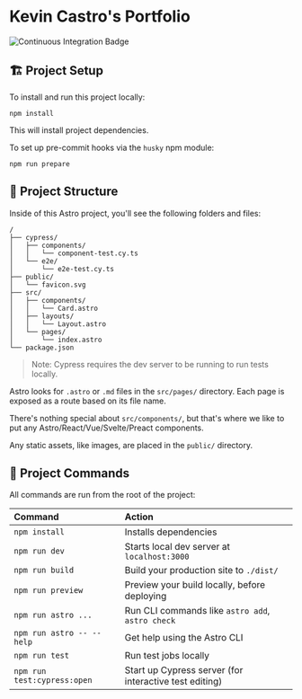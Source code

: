 # Kevin Castro's Portfolio

![Continuous Integration Badge](https://github.com/kevinthemself/portfolio/actions/workflows/continuous-integration.yml/badge.svg)

## 🏗️ Project Setup

To install and run this project locally:

```
npm install
```

This will install project dependencies.

To set up pre-commit hooks via the `husky` npm module:

```
npm run prepare
```

## 🚀 Project Structure

Inside of this Astro project, you'll see the following folders and files:

```
/
├── cypress/
│   ├── components/
│   │   └── component-test.cy.ts
│   └── e2e/
│       └── e2e-test.cy.ts
├── public/
│   └── favicon.svg
├── src/
│   ├── components/
│   │   └── Card.astro
│   ├── layouts/
│   │   └── Layout.astro
│   └── pages/
│       └── index.astro
└── package.json
```

> Note: Cypress requires the dev server to be running to run tests locally.

Astro looks for `.astro` or `.md` files in the `src/pages/` directory. Each page is exposed as a route based on its file name.

There's nothing special about `src/components/`, but that's where we like to put any Astro/React/Vue/Svelte/Preact components.

Any static assets, like images, are placed in the `public/` directory.

## 🧞 Project Commands

All commands are run from the root of the project:

| Command                     | Action                                                 |
| :-------------------------- | :----------------------------------------------------- |
| `npm install`               | Installs dependencies                                  |
| `npm run dev`               | Starts local dev server at `localhost:3000`            |
| `npm run build`             | Build your production site to `./dist/`                |
| `npm run preview`           | Preview your build locally, before deploying           |
| `npm run astro ...`         | Run CLI commands like `astro add`, `astro check`       |
| `npm run astro -- --help`   | Get help using the Astro CLI                           |
| `npm run test`              | Run test jobs locally                                  |
| `npm run test:cypress:open` | Start up Cypress server (for interactive test editing) |
